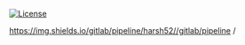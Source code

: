 [![License](https://img.shields.io/badge/License-Apache%202.0-blue.svg)](https://opensource.org/licenses/Apache-2.0)


https://img.shields.io/gitlab/pipeline/harsh52//gitlab/pipeline /